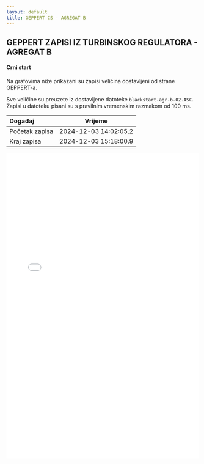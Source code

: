 ```yaml
---
layout: default
title: GEPPERT CS - AGREGAT B
---
```


## GEPPERT ZAPISI IZ TURBINSKOG REGULATORA - AGREGAT B

#### Crni start

Na grafovima niže prikazani su zapisi veličina dostavljeni od strane GEPPERT-a. 

Sve veličine su preuzete iz dostavljene datoteke `blackstart-agr-b-02.ASC`.
Zapisi u datoteku pisani su s pravilnim vremenskim razmakom od 100 ms.

| Događaj        |      Vrijeme           |
| :------------  | :--------------------: |
| Početak zapisa | 2024-12-03 14:02:05.2  |
| Kraj zapisa    | 2024-12-03 15:18:00.9  |
                               

<div class="wide-graph">
    <iframe src="{{ site.baseurl }}/turbinska/blackstart-agr-b-02.html" width="100%" height="800px" frameborder="0"></iframe>
</div>
